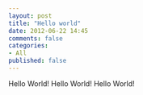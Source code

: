 ```yaml
---
layout: post
title: "Hello world"
date: 2012-06-22 14:45
comments: false
categories: 
- All
published: false
---
```


Hello World!
Hello World!
Hello World!